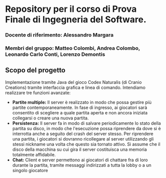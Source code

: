 # Repository per il corso di Prova Finale di Ingegneria del Software.

### Docente di riferimento: Alessandro Margara

### Membri del gruppo: Matteo Colombi, Andrea Colombo, Leonardo Carlo Conti, Lorenzo Demontis

## Scopo del progetto 
Implementazione tramite Java del gioco Codex Naturalis (di Cranio Creations) tramite interfaccia grafica e linea di comando. Intendiamo realizzare tre funzioni avanzate:

* **Partite multiple:** Il server è realizzato in modo che possa gestire più partite contemporaneamente. In fase di ingresso, ai giocatori sarà consentito di scegliere a quale partita aperta e non ancora iniziata collegarsi o creare una nuova partita.
* **Persistenza:** Il server fa in modo di salvare periodicamente lo stato della partita su disco, in modo che l'esecuzione possa riprendere da dove si è interrotta anche a seguito del crash del server stesso. Per riprendere una partita, i giocatori si dovranno ricollegare al server utilizzando gli stessi nickname una volta che questo sia tornato attivo. Si assume che il disco della macchina su cui gira il server costituisca una memoria totalmente affidabile.
* **Chat:** Client e server permettono ai giocatori di chattare fra di loro durante la partita, tramite messaggi indirizzati a tutta la lobby o a un singolo giocatore


